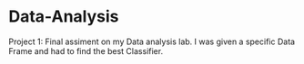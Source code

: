 # Data-Analysis

Project 1: Final assiment on my Data analysis lab. I was given a specific Data Frame and had to find the 
best Classifier.
